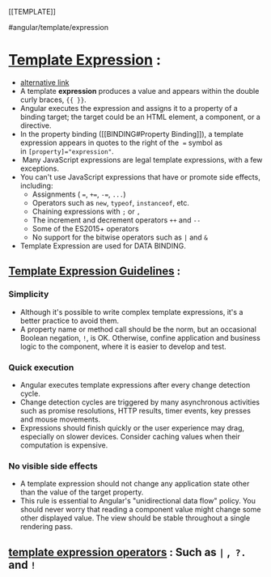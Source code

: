 [[TEMPLATE]]

#angular/template/expression
# [Template Expression](https://docs.angular.lat/guide/interpolation#template-expressions) :
- [alternative link](https://angular.io/guide/understanding-template-expr-overview)
- A template **expression** produces a value and appears within the double curly braces, `{{ }}`.
- Angular executes the expression and assigns it to a property of a binding target; the target could be an HTML element, a component, or a directive.
- In the property binding ([[BINDING#Property Binding]]), a template expression appears in quotes to the right of the  `=` symbol as in `[property]="expression"`.
-  Many JavaScript expressions are legal template expressions, with a few exceptions.
- You can't use JavaScript expressions that have or promote side effects, including:
	- Assignments ( `=`, `+=`, `-=`, `...`)
	- Operators such as `new`, `typeof`, `instanceof`, etc.
	- Chaining expressions with `;` or `,`
	- The increment and decrement operators `++` and `--`
	- Some of the ES2015+ operators
	- No support for the bitwise operators such as `|` and `&`
 - Template Expression are used for DATA BINDING.

## [Template Expression Guidelines](https://docs.angular.lat/guide/interpolation#expression-guidelines) :
### Simplicity
- Although it's possible to write complex template expressions, it's a better practice to avoid them.
- A property name or method call should be the norm, but an occasional Boolean negation, `!`, is OK. Otherwise, confine application and business logic to the component, where it is easier to develop and test.
### Quick execution
- Angular executes template expressions after every change detection cycle.
- Change detection cycles are triggered by many asynchronous activities such as promise resolutions, HTTP results, timer events, key presses and mouse movements.
- Expressions should finish quickly or the user experience may drag, especially on slower devices. Consider caching values ​​when their computation is expensive.
### No visible side effects
- A template expression should not change any application state other than the value of the target property.
- This rule is essential to Angular's "unidirectional data flow" policy. You should never worry that reading a component value might change some other displayed value. The view should be stable throughout a single rendering pass.
## [template expression operators](https://docs.angular.lat/guide/template-expression-operators) : Such as `|` ,  `?.` and `!`


